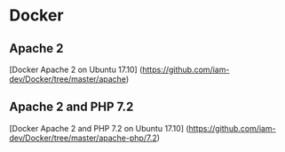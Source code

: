 # Docker


## Apache 2
[Docker Apache 2 on Ubuntu 17.10] (https://github.com/iam-dev/Docker/tree/master/apache)

## Apache 2 and PHP 7.2
[Docker Apache 2 and PHP 7.2 on Ubuntu 17.10] (https://github.com/iam-dev/Docker/tree/master/apache-php/7.2)